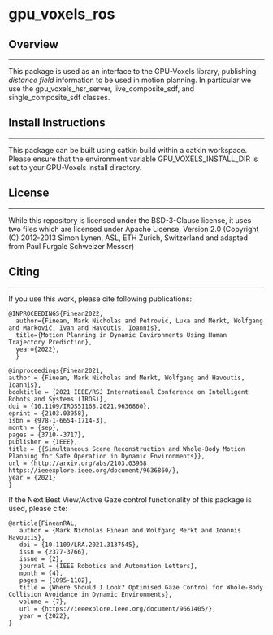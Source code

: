 gpu_voxels_ros
===================================================

## Overview
-----

This package is used as an interface to the GPU-Voxels library, publishing <em>distance field</em> information to be used in motion planning. 
In particular we use the gpu_voxels_hsr_server, live_composite_sdf, and single_composite_sdf classes.

## Install Instructions
-----
This package can be built using catkin build within a catkin workspace. Please ensure that the environment variable GPU_VOXELS_INSTALL_DIR is set to your GPU-Voxels install directory.
## License
-----
While this repository is licensed under the BSD-3-Clause license, it uses two files which are licensed under Apache License, Version 2.0 (Copyright (C) 2012-2013 Simon Lynen, ASL, ETH Zurich, Switzerland and adapted from Paul Furgale Schweizer Messer)

## Citing
-----

If you use this work, please cite following publications:

```
@INPROCEEDINGS{Finean2022,
  author={Finean, Mark Nicholas and Petrović, Luka and Merkt, Wolfgang and Marković, Ivan and Havoutis, Ioannis},
  title={Motion Planning in Dynamic Environments Using Human Trajectory Prediction}, 
  year={2022},
  }

@inproceedings{Finean2021,
author = {Finean, Mark Nicholas and Merkt, Wolfgang and Havoutis, Ioannis},
booktitle = {2021 IEEE/RSJ International Conference on Intelligent Robots and Systems (IROS)},
doi = {10.1109/IROS51168.2021.9636860},
eprint = {2103.03958},
isbn = {978-1-6654-1714-3},
month = {sep},
pages = {3710--3717},
publisher = {IEEE},
title = {{Simultaneous Scene Reconstruction and Whole-Body Motion Planning for Safe Operation in Dynamic Environments}},
url = {http://arxiv.org/abs/2103.03958 https://ieeexplore.ieee.org/document/9636860/},
year = {2021}
}
```

If the Next Best View/Active Gaze control functionality of this package is used, please cite:
```
@article{FineanRAL,
   author = {Mark Nicholas Finean and Wolfgang Merkt and Ioannis Havoutis},
   doi = {10.1109/LRA.2021.3137545},
   issn = {2377-3766},
   issue = {2},
   journal = {IEEE Robotics and Automation Letters},
   month = {4},
   pages = {1095-1102},
   title = {Where Should I Look? Optimised Gaze Control for Whole-Body Collision Avoidance in Dynamic Environments},
   volume = {7},
   url = {https://ieeexplore.ieee.org/document/9661405/},
   year = {2022},
}
```